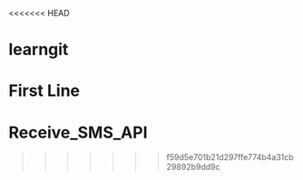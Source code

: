 <<<<<<< HEAD
# learngit

First Line
=======
# Receive_SMS_API

>>>>>>> f59d5e701b21d297ffe774b4a31cb29892b9dd9c
